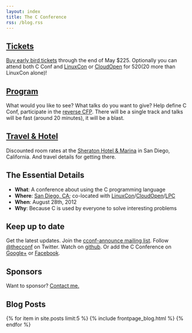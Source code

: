 ```yaml
---
layout: index
title: The C Conference
rss: /blog.rss
---
```


## [Tickets][register]

[Buy early bird tickets][register] through the end of May $225. Optionally you
can attend both C Conf and [LinuxCon][linuxcon] or [CloudOpen][cloudopen] for
$520 ($20 more than LinuxCon alone)!

## [Program][pfc]

What would you like to see? What talks do you want to give? Help define C Conf,
participate in the [reverse CFP][pfc]. There will be a single track and talks
will be fast (around 20 minutes), it will be a blast.

## [Travel & Hotel][travel]

Discounted room rates at the [Sheraton Hotel & Marina][travel] in San Diego,
California. And travel details for getting there.

[travel]: /travel.html

## The Essential Details

- **What**: A conference about using the C programming language
- **Where**: [San Diego, CA][travel]; co-located with [LinuxCon][linuxcon]/[CloudOpen][cloudopen]/[LPC][lpc]
- **When**: August 28th, 2012
- **Why**: Because C is used by everyone to solve interesting problems

[linuxcon]: https://events.linuxfoundation.org/events/linuxcon
[cloudopen]: https://events.linuxfoundation.org/events/cloudopen/
[lpc]: http://linuxplumbersconf.org
[register]: http://www.regonline.com/Register/Checkin.aspx?EventID=1096261
[pfc]: /pfc/

## Keep up to date

Get the latest updates. Join the [cconf-announce mailing list][cconf-announce].
Follow [@thecconf][twitter] on Twitter. Watch on [github]. Or add the C
Conference on [Google+][googlep] or [Facebook][facebook].

[cconf-announce]: https://groups.google.com/forum/#!forum/cconf-announce
[github]: https://github.com/cconf/cconf.github.com
[twitter]: https://twitter.com/thecconf
[googlep]: https://plus.google.com/111666632522404882293/posts
[facebook]: http://www.facebook.com/thecconf


## Sponsors

Want to sponsor?  <a href="mailto:contact@cconf.org">Contact me.</a>

## Blog Posts

{% for item in site.posts limit:5 %}
{% include frontpage_blog.html %}
{% endfor %}

